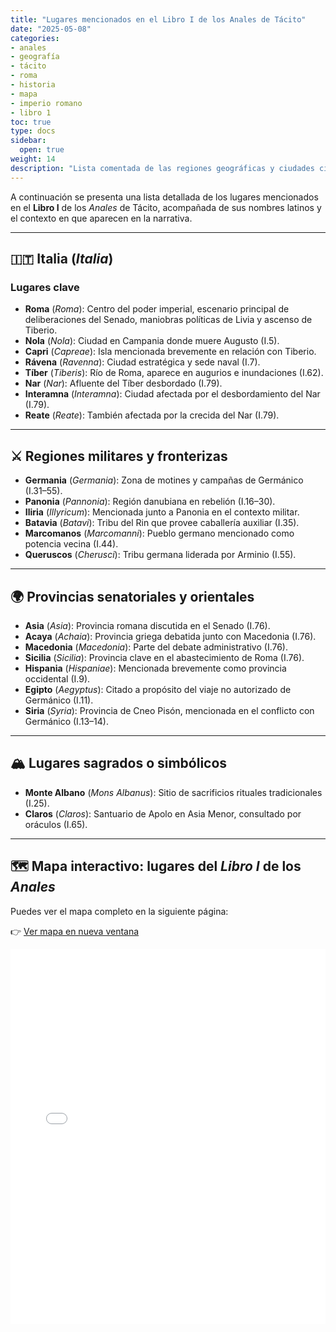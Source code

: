 ```yaml
--- 
title: "Lugares mencionados en el Libro I de los Anales de Tácito"
date: "2025-05-08"
categories:
- anales
- geografía
- tácito
- roma
- historia
- mapa
- imperio romano
- libro 1
toc: true
type: docs
sidebar:
  open: true
weight: 14
description: "Lista comentada de las regiones geográficas y ciudades citadas por Tácito en el primer libro de los Anales, con sus nombres latinos y contexto narrativo."
---
```


A continuación se presenta una lista detallada de los lugares mencionados en el **Libro I** de los *Anales* de Tácito, acompañada de sus nombres latinos y el contexto en que aparecen en la narrativa.

---

## 🇮🇹 Italia (*Italia*)

### Lugares clave

- **Roma** (*Roma*): Centro del poder imperial, escenario principal de deliberaciones del Senado, maniobras políticas de Livia y ascenso de Tiberio.
- **Nola** (*Nola*): Ciudad en Campania donde muere Augusto (I.5).
- **Capri** (*Capreae*): Isla mencionada brevemente en relación con Tiberio.
- **Rávena** (*Ravenna*): Ciudad estratégica y sede naval (I.7).
- **Tíber** (*Tiberis*): Río de Roma, aparece en augurios e inundaciones (I.62).
- **Nar** (*Nar*): Afluente del Tíber desbordado (I.79).
- **Interamna** (*Interamna*): Ciudad afectada por el desbordamiento del Nar (I.79).
- **Reate** (*Reate*): También afectada por la crecida del Nar (I.79).

---

## ⚔ Regiones militares y fronterizas

- **Germania** (*Germania*): Zona de motines y campañas de Germánico (I.31–55).
- **Panonia** (*Pannonia*): Región danubiana en rebelión (I.16–30).
- **Iliria** (*Illyricum*): Mencionada junto a Panonia en el contexto militar.
- **Batavia** (*Batavi*): Tribu del Rin que provee caballería auxiliar (I.35).
- **Marcomanos** (*Marcomanni*): Pueblo germano mencionado como potencia vecina (I.44).
- **Queruscos** (*Cherusci*): Tribu germana liderada por Arminio (I.55).

---

## 🌍 Provincias senatoriales y orientales

- **Asia** (*Asia*): Provincia romana discutida en el Senado (I.76).
- **Acaya** (*Achaia*): Provincia griega debatida junto con Macedonia (I.76).
- **Macedonia** (*Macedonia*): Parte del debate administrativo (I.76).
- **Sicilia** (*Sicilia*): Provincia clave en el abastecimiento de Roma (I.76).
- **Hispania** (*Hispaniae*): Mencionada brevemente como provincia occidental (I.9).
- **Egipto** (*Aegyptus*): Citado a propósito del viaje no autorizado de Germánico (I.11).
- **Siria** (*Syria*): Provincia de Cneo Pisón, mencionada en el conflicto con Germánico (I.13–14).

---

## 🏔 Lugares sagrados o simbólicos

- **Monte Albano** (*Mons Albanus*): Sitio de sacrificios rituales tradicionales (I.25).
- **Claros** (*Claros*): Santuario de Apolo en Asia Menor, consultado por oráculos (I.65).

---

## 🗺️ Mapa interactivo: lugares del *Libro I* de los *Anales*

Puedes ver el mapa completo en la siguiente página:

👉 [Ver mapa en nueva ventana](/assets/mapas/mapa_interactivo_anales_tacito.html)

<iframe src="/assets/mapas/mapa_interactivo_anales_tacito.html" width="100%" height="600" style="border:none;"></iframe>


